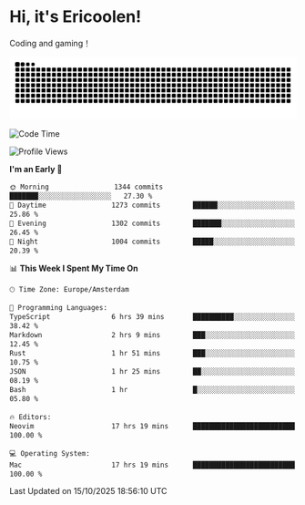 # Hi, it's Ericoolen!
Coding and gaming！

<picture>
  <source media="(prefers-color-scheme: dark)" srcset="https://raw.githubusercontent.com/Eric-Song-Nop/Eric-Song-Nop/output/github-contribution-grid-snake-dark.svg">
  <source media="(prefers-color-scheme: light)" srcset="https://raw.githubusercontent.com/Eric-Song-Nop/Eric-Song-Nop/output/github-contribution-grid-snake.svg">
  <img alt="github contribution grid snake animation" src="https://raw.githubusercontent.com/Eric-Song-Nop/Eric-Song-Nop/output/github-contribution-grid-snake.svg">
</picture>

<!--START_SECTION:waka-->
![Code Time](http://img.shields.io/badge/Code%20Time-1%2C952%20hrs%2040%20mins-blue)

![Profile Views](http://img.shields.io/badge/Profile%20Views-0-blue)

**I'm an Early 🐤** 

```text
🌞 Morning                1344 commits        ███████░░░░░░░░░░░░░░░░░░   27.30 % 
🌆 Daytime                1273 commits        ██████░░░░░░░░░░░░░░░░░░░   25.86 % 
🌃 Evening                1302 commits        ███████░░░░░░░░░░░░░░░░░░   26.45 % 
🌙 Night                  1004 commits        █████░░░░░░░░░░░░░░░░░░░░   20.39 % 
```


📊 **This Week I Spent My Time On** 

```text
🕑︎ Time Zone: Europe/Amsterdam

💬 Programming Languages: 
TypeScript               6 hrs 39 mins       ██████████░░░░░░░░░░░░░░░   38.42 % 
Markdown                 2 hrs 9 mins        ███░░░░░░░░░░░░░░░░░░░░░░   12.45 % 
Rust                     1 hr 51 mins        ███░░░░░░░░░░░░░░░░░░░░░░   10.75 % 
JSON                     1 hr 25 mins        ██░░░░░░░░░░░░░░░░░░░░░░░   08.19 % 
Bash                     1 hr                █░░░░░░░░░░░░░░░░░░░░░░░░   05.80 % 

🔥 Editors: 
Neovim                   17 hrs 19 mins      █████████████████████████   100.00 % 

💻 Operating System: 
Mac                      17 hrs 19 mins      █████████████████████████   100.00 % 
```


 Last Updated on 15/10/2025 18:56:10 UTC
<!--END_SECTION:waka-->
